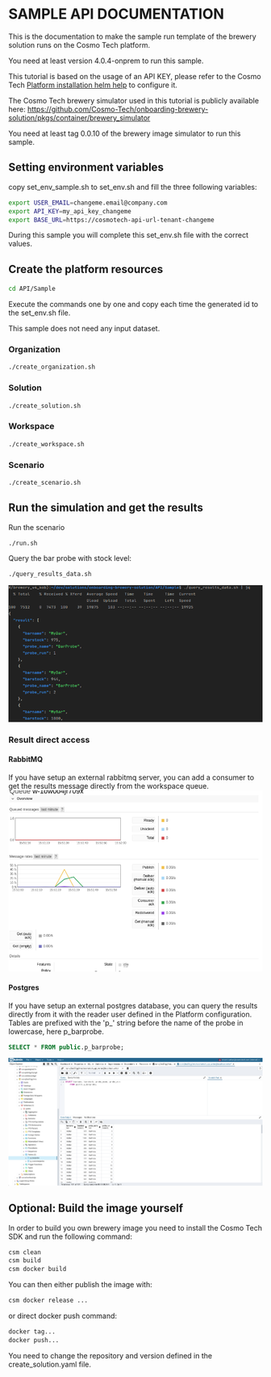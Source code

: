 # SAMPLE API DOCUMENTATION
This is the documentation to make the sample run template of the brewery solution runs on the Cosmo Tech platform.

You need at least version 4.0.4-onprem to run this sample.

This tutorial is based on the usage of an API KEY, please refer to the Cosmo Tech [Platform installation helm help](https://artifacthub.io/packages/helm/cosmotech-api/cosmotech-api#optional-configure-an-api-key) to configure it.

The Cosmo Tech brewery simulator used in this tutorial is publicly available here: https://github.com/Cosmo-Tech/onboarding-brewery-solution/pkgs/container/brewery_simulator

You need at least tag 0.0.10 of the brewery image simulator to run this sample.

## Setting environment variables
copy set_env_sample.sh to set_env.sh and fill the three following variables:
``` bash
export USER_EMAIL=changeme.email@company.com
export API_KEY=my_api_key_changeme
export BASE_URL=https://cosmotech-api-url-tenant-changeme
```

During this sample you will complete this set_env.sh file with the correct values.

## Create the platform resources
``` bash
cd API/Sample
```
Execute the commands one by one and copy each time the generated id to the set_env.sh file.

This sample does not need any input dataset.
### Organization
``` bash
./create_organization.sh
```
### Solution
``` bash
./create_solution.sh
```
### Workspace
``` bash
./create_workspace.sh
```
### Scenario
``` bash
./create_scenario.sh
```
## Run the simulation and get the results
Run the scenario
``` bash
./run.sh
```
Query the bar probe with stock level:
``` bash
./query_results_data.sh
```
![json results image](media/results_json.png)

### Result direct access
#### RabbitMQ
If you have setup an external rabbitmq server, you can add a consumer to get the results message directly from the workspace queue.
![workspace queue in rabbitmq image](media/results_rabbitmq.png)
#### Postgres
If you have setup an external postgres database, you can query the results directly from it with the reader user defined in the Platform configuration.
Tables are prefixed with the 'p_' string before the name of the probe in lowercase, here p_barprobe.
``` sql
SELECT * FROM public.p_barprobe;
```
![result with pgadmin image](media/results_pgadmin.png)

## Optional: Build the image yourself
In order to build you own brewery image you need to install the Cosmo Tech SDK and run the following command:
``` bash
csm clean
csm build
csm docker build
```

You can then either publish the image with:
``` bash
csm docker release ...
```
or direct docker push command:
``` bash
docker tag...
docker push...
```
You need to change the repository and version defined in the create_solution.yaml file.
